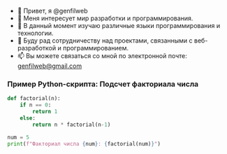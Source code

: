 - 👋 Привет, я @genfilweb
- 👀 Меня интересует мир разработки и программирования.
- 🌱 В данный момент изучаю различные языки программирования и технологии.
- 💞️ Буду рад сотрудничеству над проектами, связанными с веб-разработкой и программированием.
- 📫 Вы можете связаться со мной по электронной почте: genfilweb@gmail.com

<!---
genfilweb/genfilweb - это ✨ особый ✨ репозиторий, потому что его `README.md` (этот файл) отображается на моем GitHub профиле.
Вы можете нажать на ссылку "Preview" (Предварительный просмотр), чтобы взглянуть на ваши изменения.
--->

### Пример Python-скрипта: Подсчет факториала числа

```python
def factorial(n):
    if n == 0:
        return 1
    else:
        return n * factorial(n-1)

num = 5
print(f"Факториал числа {num}: {factorial(num)}")
